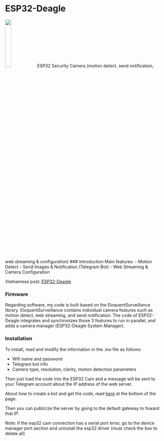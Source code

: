 # ESP32-Deagle
<img src="https://asayami.github.io/embedded_source/esp32_deagle_icon.png" style="width:20%">
ESP32 Security Camera (motion detect, send notification, web streaming &amp; configuration)
### Introduction
Main features:
 - Motion Detect
 - Send Images & Notification (Telegram Bot)
 - Web Streaming & Camera Configuration

Vietnamese post: [ESP32-Deagle](https://asayami.github.io/embedded/esp32_cam.html "ESP32-Deagle")
### Firmware
Regarding software, my code is built based on the EloquentSurveillance library. EloquentSurveillance contains individual camera features such as motion detect, web streaming, and send notification. The code of ESP32-Deagle integrates and synchronizes those 3 features to run in parallel, and adds a camera manager (ESP32-Deagle System Manager).

### Installation
To install, read and modify the information in the .ino file as follows:
- Wifi name and password
- Telegram bot info
- Camera type, resolution, clarity, motion detection parameters

Then just load the code into the ESP32 Cam and a message will be sent to your Telegram account about the IP address of the web server.

About how to create a bot and get the code, read [here](https://eloquentarduino.com/esp32-cam-motion-detection/ "here") at the bottom of the page.

Then you can publicize the server by going to the default gateway to foward that IP.

Note: if the esp32 cam connection has a serial port error, go to the device manager port section and uninstall the esp32 driver (must check the box to delete all)
